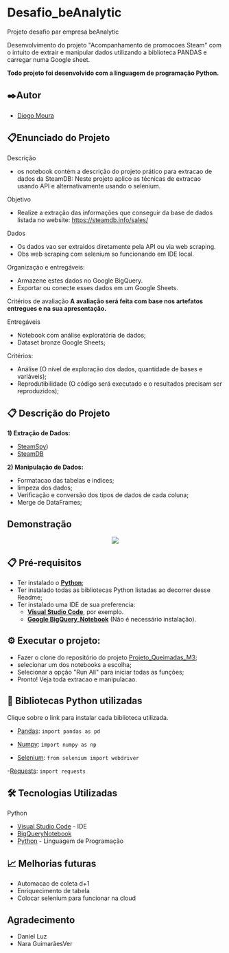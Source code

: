 # Desafio_beAnalytic
Projeto desafio par empresa beAnalytic

Desenvolvimento do projeto "Acompanhamento de promocoes Steam" com o intuito de extrair e manipular dados utilizando a biblioteca PANDAS e carregar numa Google sheet.

**Todo projeto foi desenvolvido com a linguagem de programação Python.**

## ✒️Autor
- [Diogo Moura](https://github.com/HyogoMoura)

## 📋Enunciado do Projeto

Descrição
-  os notebook contém a descrição do projeto prático para extracao de dados da SteamDB: Neste projeto aplico as técnicas de extracao usando API e alternativamente usando o selenium.

Objetivo
- Realize a extração das informações que conseguir da base de dados listada no website: https://steamdb.info/sales/

Dados
- Os dados vao ser extraidos diretamente pela API ou via web scraping.
- Obs web scraping com selenium so funcionando em IDE local.

Organização e entregáveis:
- Armazene estes dados no Google BigQuery.
- Exportar ou conecte esses dados em um Google Sheets.

Critérios de avaliação
**A avaliação será feita com base nos artefatos entregues e na sua apresentação.**

Entregáveis
- Notebook com análise exploratória de dados;
- Dataset bronze Google Sheets;

Critérios:
- Análise (O nível de exploração dos dados, quantidade de bases e variáveis);
- Reprodutibilidade (O código será executado e o resultados precisam ser reproduzidos);

## 📋 Descrição do Projeto

**1) Extração de Dados:**
- [SteamSpy](https://steamspy.com/api.php))
- [SteamDB](https://steamdb.info/sales/)

**2) Manipulação de Dados:** 
- Formatacao das tabelas e indices;
- limpeza dos dados;
- Verificação e conversão dos tipos de dados de cada coluna;
- Merge de DataFrames;

## Demonstração
<p align="center">
  <img src="./_captures/Demonstracao.gif">
</p>

## 📋  Pré-requisitos
- Ter instalado o **[Python](https://www.python.org/)**;
- Ter instalado todas as bibliotecas Python listadas ao decorrer desse Readme;
- Ter instalado uma IDE de sua preferencia:
    - **[Visual Studio Code](https://code.visualstudio.com/)**, por exemplo.
    - **[Google BigQuery_Notebook](https://colab.research.google.com/notebook)** (Não é necessário instalação).

## ⚙️ Executar o projeto:
- Fazer o clone do repositório do projeto [Projeto_Queimadas_M3](https://github.com/HyogoMoura/Desafio_beAnalytic);
- selecionar um dos notebooks a escolha;
- Selecionar a opção "Run All" para iniciar todas as funções;
- Pronto! Veja toda extracao e manipulacao.

## 🧾 Bibliotecas Python utilizadas
Clique sobre o link para instalar cada biblioteca utilizada.

- [Pandas](https://pypi.org/project/pandas/):
`import pandas as pd`

- [Numpy](https://numpy.org/):
`import numpy as np`

- [Selenium](https://www.selenium.dev/documentation/webdriver/):
`from selenium import webdriver`

-[Requests](https://pypi.org/project/requests/):
`import requests`

## 🛠️ Tecnologias Utilizadas
Python

* [Visual Studio Code](https://code.visualstudio.com/) - IDE
* [BigQueryNotebook](https://cloud.google.com/bigquery/docs/create-notebooks?hl=pt-br)
* [Python](https://www.python.org/) - Linguagem de Programação

## 📈 Melhorias futuras

- Automacao de coleta d+1
- Enriquecimento de tabela
- Colocar selenium para funcionar na cloud

## Agradecimento
- Daniel Luz
- Nara GuimarãesVer

